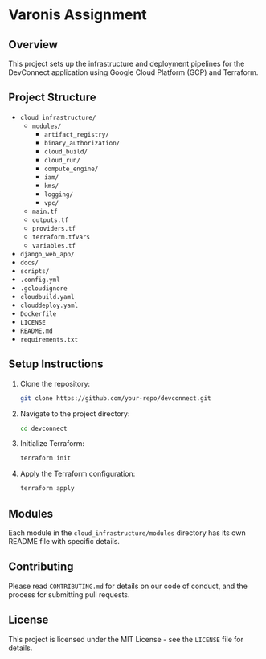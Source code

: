 # Varonis Assignment

## Overview
This project sets up the infrastructure and deployment pipelines for the DevConnect application using Google Cloud Platform (GCP) and Terraform.

## Project Structure
- `cloud_infrastructure/`
  - `modules/`
    - `artifact_registry/`
    - `binary_authorization/`
    - `cloud_build/`
    - `cloud_run/`
    - `compute_engine/`
    - `iam/`
    - `kms/`
    - `logging/`
    - `vpc/`
  - `main.tf`
  - `outputs.tf`
  - `providers.tf`
  - `terraform.tfvars`
  - `variables.tf`
- `django_web_app/`
- `docs/`
- `scripts/`
- `.config.yml`
- `.gcloudignore`
- `cloudbuild.yaml`
- `clouddeploy.yaml`
- `Dockerfile`
- `LICENSE`
- `README.md`
- `requirements.txt`

## Setup Instructions
1. Clone the repository:
    ```sh
    git clone https://github.com/your-repo/devconnect.git
    ```
2. Navigate to the project directory:
    ```sh
    cd devconnect
    ```
3. Initialize Terraform:
    ```sh
    terraform init
    ```
4. Apply the Terraform configuration:
    ```sh
    terraform apply
    ```

## Modules
Each module in the `cloud_infrastructure/modules` directory has its own README file with specific details.

## Contributing
Please read `CONTRIBUTING.md` for details on our code of conduct, and the process for submitting pull requests.

## License
This project is licensed under the MIT License - see the `LICENSE` file for details.

